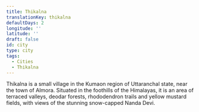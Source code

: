```yaml
---
title: Thikalna
translationKey: thikalna
defaultDays: 2
longitude: ''
latitude: ''
draft: false
id: city
type: city
tags:
  - Cities
  - Thikalna
---
```

Thikalna is a small village in the Kumaon region of Uttaranchal state, near the town of Almora. Situated in the foothills of the Himalayas, it is an area of terraced valleys, deodar forests,  rhododendron trails and yellow mustard fields, with views of the stunning snow-capped Nanda Devi.